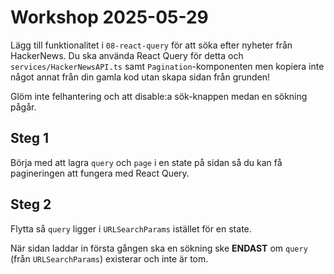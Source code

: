 # Workshop 2025-05-29

Lägg till funktionalitet i `08-react-query` för att söka efter nyheter från HackerNews. Du ska använda React Query för detta och `services/HackerNewsAPI.ts` samt `Pagination`-komponenten men kopiera inte något annat från din gamla kod utan skapa sidan från grunden!

Glöm inte felhantering och att disable:a sök-knappen medan en sökning pågår.

## Steg 1

Börja med att lagra `query` och `page` i en state på sidan så du kan få pagineringen att fungera med React Query.

## Steg 2

Flytta så `query` ligger i `URLSearchParams` istället för en state.

När sidan laddar in första gången ska en sökning ske **ENDAST** om `query` (från `URLSearchParams`) existerar och inte är tom.
